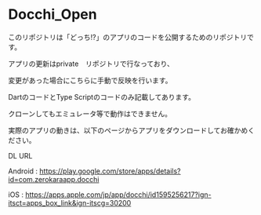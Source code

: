 # Docchi_Open
このリポジトリは「どっち!?」のアプリのコードを公開するためのリポジトリです。

アプリの更新はprivate　リポジトリで行なっており、

変更があった場合にこちらに手動で反映を行います。

DartのコードとType Scriptのコードのみ記載してあります。

クローンしてもエミュレータ等で動作はできません。

実際のアプリの動きは、以下のページからアプリをダウンロードしてお確かめください。

DL URL

Android : https://play.google.com/store/apps/details?id=com.zerokaraapp.docchi

iOS : https://apps.apple.com/jp/app/docchi/id1595256217?ign-itsct=apps_box_link&ign-itscg=30200
